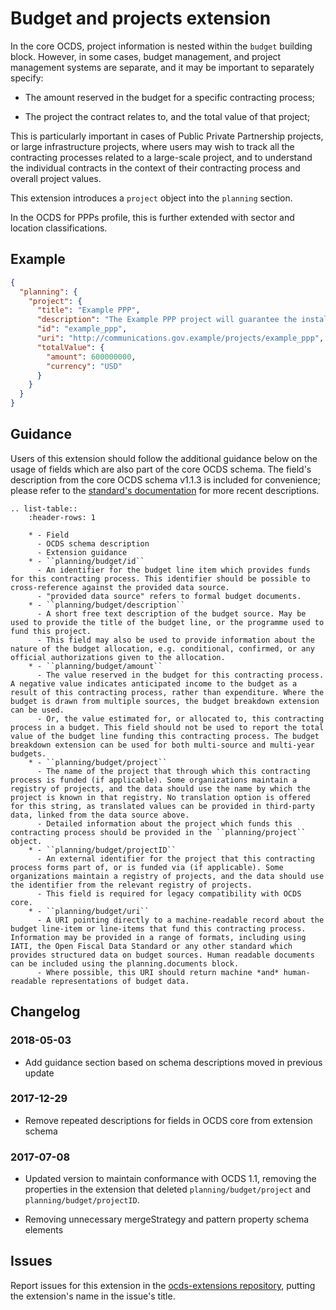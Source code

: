 # Budget and projects extension

In the core OCDS, project information is nested within the `budget` building block. However, in some cases, budget management, and project management systems are separate, and it may be important to separately specify:

* The amount reserved in the budget for a specific contracting process;

* The project the contract relates to, and the total value of that project;

This is particularly important in cases of Public Private Partnership projects, or large infrastructure projects, where users may wish to track all the contracting processes related to a large-scale project, and to understand the individual contracts in the context of their contracting process and overall project values.

This extension introduces a `project` object into the `planning` section.

In the OCDS for PPPs profile, this is further extended with sector and location classifications.

## Example

```json
{
  "planning": {
    "project": {
      "title": "Example PPP",
      "description": "The Example PPP project will guarantee the installation of a wholesale shared network that allows the provision of telecommunications services by current and future operators.",
      "id": "example_ppp",
      "uri": "http://communications.gov.example/projects/example_ppp",
      "totalValue": {
        "amount": 600000000,
        "currency": "USD"
      }
    }
  }
}
```

## Guidance

Users of this extension should follow the additional guidance below on the usage of fields which are also part of the core OCDS schema. The field's description from the core OCDS schema v1.1.3 is included for convenience; please refer to the [standard's documentation](http://standard.open-contracting.org) for more recent descriptions.

```eval_rst
.. list-table::
    :header-rows: 1

    * - Field
      - OCDS schema description
      - Extension guidance
    * - ``planning/budget/id``
      - An identifier for the budget line item which provides funds for this contracting process. This identifier should be possible to cross-reference against the provided data source.
      - "provided data source" refers to formal budget documents.
    * - ``planning/budget/description``
      - A short free text description of the budget source. May be used to provide the title of the budget line, or the programme used to fund this project.
      - This field may also be used to provide information about the nature of the budget allocation, e.g. conditional, confirmed, or any official authorizations given to the allocation.
    * - ``planning/budget/amount``
      - The value reserved in the budget for this contracting process. A negative value indicates anticipated income to the budget as a result of this contracting process, rather than expenditure. Where the budget is drawn from multiple sources, the budget breakdown extension can be used.
      - Or, the value estimated for, or allocated to, this contracting process in a budget. This field should not be used to report the total value of the budget line funding this contracting process. The budget breakdown extension can be used for both multi-source and multi-year budgets.
    * - ``planning/budget/project``
      - The name of the project that through which this contracting process is funded (if applicable). Some organizations maintain a registry of projects, and the data should use the name by which the project is known in that registry. No translation option is offered for this string, as translated values can be provided in third-party data, linked from the data source above.
      - Detailed information about the project which funds this contracting process should be provided in the ``planning/project`` object.
    * - ``planning/budget/projectID``
      - An external identifier for the project that this contracting process forms part of, or is funded via (if applicable). Some organizations maintain a registry of projects, and the data should use the identifier from the relevant registry of projects.
      - This field is required for legacy compatibility with OCDS core.
    * - ``planning/budget/uri``
      - A URI pointing directly to a machine-readable record about the budget line-item or line-items that fund this contracting process. Information may be provided in a range of formats, including using IATI, the Open Fiscal Data Standard or any other standard which provides structured data on budget sources. Human readable documents can be included using the planning.documents block.
      - Where possible, this URI should return machine *and* human-readable representations of budget data.
```

## Changelog

### 2018-05-03

* Add guidance section based on schema descriptions moved in previous update

### 2017-12-29

* Remove repeated descriptions for fields in OCDS core from extension schema

### 2017-07-08

* Updated version to maintain conformance with OCDS 1.1, removing the properties in the extension that deleted `planning/budget/project` and `planning/budget/projectID`.

* Removing unnecessary mergeStrategy and pattern property schema elements

## Issues

Report issues for this extension in the [ocds-extensions repository](https://github.com/open-contracting/ocds-extensions/issues), putting the extension's name in the issue's title.
